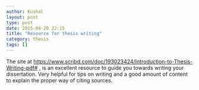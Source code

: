 ```yaml
---
author: Kushal
layout: post
type: post
date: 2015-04-20 22:15
title: "Resource for thesis writing"
category: thesis
tags: []
---
```


The site at https://www.scribd.com/doc/193023424/Introduction-to-Thesis-Writing-pdf# , is an excellent resource to guide you towards writing your dissertation. Very helpful for tips on writing and a good amount of content to explain the proper way of citing sources.
